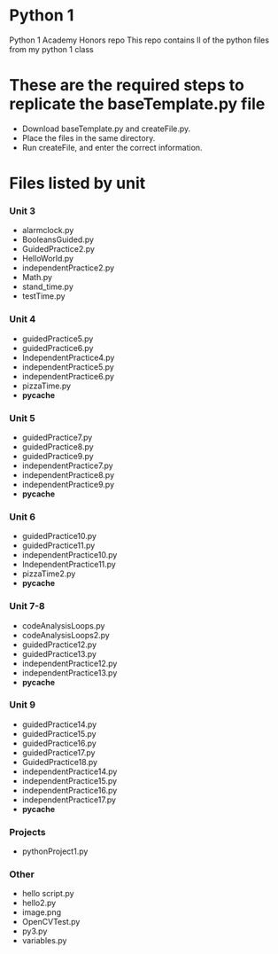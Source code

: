 # Python 1
Python 1 Academy Honors repo
This repo contains ll of the python files from my python 1 class
# These are the required steps to replicate the baseTemplate.py file
 - Download baseTemplate.py and createFile.py.
 - Place the files in the same directory.
 - Run createFile, and enter the correct information.
# Files listed by unit
### Unit 3
 - alarmclock.py
 - BooleansGuided.py
 - GuidedPractice2.py
 - HelloWorld.py
 - independentPractice2.py
 - Math.py
 - stand_time.py
 - testTime.py

### Unit 4
 - guidedPractice5.py
 - guidedPractice6.py
 - IndependentPractice4.py
 - independentPractice5.py
 - independentPractice6.py
 - pizzaTime.py
 - __pycache__

### Unit 5
 - guidedPractice7.py
 - guidedPractice8.py
 - guidedPractice9.py
 - independentPractice7.py
 - independentPractice8.py
 - independentPractice9.py
 - __pycache__

### Unit 6
 - guidedPractice10.py
 - guidedPractice11.py
 - independentPractice10.py
 - IndependentPractice11.py
 - pizzaTime2.py
 - __pycache__

### Unit 7-8
 - codeAnalysisLoops.py
 - codeAnalysisLoops2.py
 - guidedPractice12.py
 - guidedPractice13.py
 - independentPractice12.py
 - independentPractice13.py
 - __pycache__

### Unit 9
 - guidedPractice14.py
 - guidedPractice15.py
 - guidedPractice16.py
 - guidedPractice17.py
 - GuidedPractice18.py
 - independentPractice14.py
 - independentPractice15.py
 - independentPractice16.py
 - independentPractice17.py
 - __pycache__

### Projects
 - pythonProject1.py

### Other
 - hello script.py
 - hello2.py
 - image.png
 - OpenCVTest.py
 - py3.py
 - variables.py

